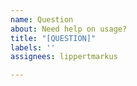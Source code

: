 ```yaml
---
name: Question
about: Need help on usage?
title: "[QUESTION]"
labels: ''
assignees: lippertmarkus

---
```



